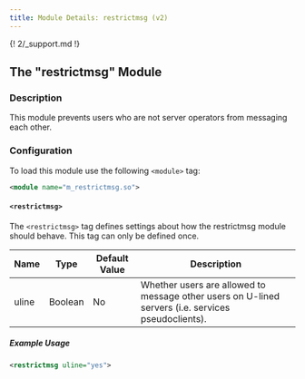 ```yaml
---
title: Module Details: restrictmsg (v2)
---
```


{! 2/_support.md !}

## The "restrictmsg" Module

### Description

This module prevents users who are not server operators from messaging each other.

### Configuration

To load this module use the following `<module>` tag:

```xml
<module name="m_restrictmsg.so">
```

#### `<restrictmsg>`

The `<restrictmsg>` tag defines settings about how the restrictmsg module should behave. This tag can only be defined once.

Name  | Type    | Default Value | Description
----- | ------- | ------------- | -----------
uline | Boolean | No            | Whether users are allowed to message other users on U-lined servers (i.e. services pseudoclients).

##### Example Usage

```xml
<restrictmsg uline="yes">
```
